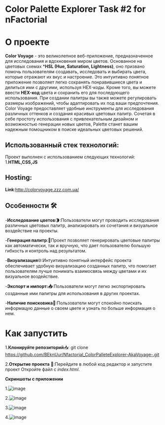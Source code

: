 # Color Palette Explorer Task #2 for nFactorial
# О проекте
**Color Voyage** - это великолепное веб-приложение, предназначенное для исследования и вдохновения миром цветов. Основанное на цветовых схемах ***HSL (Hue, Saturation, Lightness)**, оно призвано помочь пользователям создавать, исследовать и выбирать цвета, которые отражают их вкус и настроение. Это интуитивно понятное приложение позволяет легко сохранять понравившиеся цвета и делиться ими с другими, используя HEX-коды. Кроме того, вы можете ввести **HEX-код** цвета и сохранить его для последующего использования. При создании палитры вы также можете регулировать размеры изображений, чтобы адаптировать их под ваши предпочтения.  Color Voyage предоставляет удобные инструменты для исследования различных оттенков и создания красивых цветовых палитр. Сочетая в себе простоту использования с привлекательным дизайном и возможностью генерации новых цветов, Palette станет вашим надежным помощником в поиске идеальных цветовых решений.

## Использованный стек технологий:
Проект выполнен с использованием следующих технологий:
1.**HTML,CSS,JS**


## Hosting:
**Link**:http://colorvoyage.zzz.com.ua/


## Особенности   🛠
-**Исследование цветов**🌗:Пользователи могут проводить исследования различных цветовых палитр, анализировать их сочетания и визуальное воздействие на проекты.

-**Генерация палитр**:📄Проект позволяет генерировать цветовые палитры как автоматически, так и вручную, что дает пользователю большую гибкость и контроль над результатом.

-**Визуализация**🌐:Интуитивно понятный интерфейс проекта обеспечивает удобную визуализацию созданных палитр, что помогает пользователям лучше понимать взаимосвязь между цветами и их визуальное воздействие.

 -**Экспорт и импорт:📥** Пользователи могут легко экспортировать созданные ими палитры для использования в других проектах.
 
 -**Наличие поисковика🚀**:Пользователи могут спокойно поискать информацую данные о своем цвете и узнать по больше информация о нем.



 # Как запустить

 1.**Клонируйте репозиторий**📥: git clone https://github.com/BEknUur/Nfactorial_ColorPalleteExplorer-AkaVoyage-.git
 
 2.**Открытие проекта**  📂:Перейдите в любой код редактор и запустите проект Откройте файл с *index.html*.


 **Cкриншоты с приложении**

 1.![image](https://github.com/BEknUur/Nfactorial_ColorPalleteExplorer-AkaVoyage-/assets/106554639/d0f90edf-9c7b-42b8-9a1b-4953fc72216f)


 2.![image](https://github.com/BEknUur/Nfactorial_ColorPalleteExplorer-AkaVoyage-/assets/106554639/731e99b3-d05d-4e9a-9f1b-388292e488fe)
 

 3.![image](https://github.com/BEknUur/Nfactorial_ColorPalleteExplorer-AkaVoyage-/assets/106554639/b96dc6a8-d461-48a0-9e67-fcc85a786c25)
 

 4.![image](https://github.com/BEknUur/Nfactorial_ColorPalleteExplorer-AkaVoyage-/assets/106554639/5c0b8a5f-43c8-47a9-8626-d454f7b19052)






 
